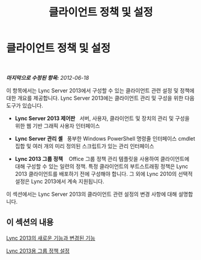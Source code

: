 ﻿---
title: 클라이언트 정책 및 설정
TOCTitle: 클라이언트 정책 및 설정
ms:assetid: c3ee47c0-7e20-47ec-809a-f4502d939586
ms:mtpsurl: https://technet.microsoft.com/ko-kr/library/Gg412966(v=OCS.15)
ms:contentKeyID: 49304949
ms.date: 08/10/2015
mtps_version: v=OCS.15
ms.translationtype: HT
---

# 클라이언트 정책 및 설정

 

_**마지막으로 수정된 항목:** 2012-06-18_

이 항목에서는 Lync Server 2013에서 구성할 수 있는 클라이언트 관련 설정 및 정책에 대한 개요를 제공합니다. Lync Server 2013에는 클라이언트 관리 및 구성을 위한 다음 도구가 있습니다.

  - **Lync Server 2013 제어판**   서버, 사용자, 클라이언트 및 장치의 관리 및 구성을 위한 웹 기반 그래픽 사용자 인터페이스

  - **Lync Server 관리 셸**   풍부한 Windows PowerShell 명령줄 인터페이스 cmdlet 집합 및 여러 개의 미리 정의된 스크립트가 있는 관리 인터페이스

  - **Lync 2013 그룹 정책**    Office 그룹 정책 관리 템플릿을 사용하여 클라이언트에 대해 구성할 수 있는 일련의 정책. 특정 클라이언트의 부트스트래핑 정책은 Lync 2013 클라이언트를 배포하기 전에 구성해야 합니다. 그 외에 Lync 2010의 선택적 설정은 Lync 2013에서 계속 지원됩니다.

이 섹션에서는 Lync Server 2013의 클라이언트 관련 설정의 변경 사항에 대해 설명합니다.

## 이 섹션의 내용

   [Lync 2013의 새로운 기능과 변경된 기능](lync-server-2013-new-and-changed-settings-for-lync-2013.md)

   [Lync 2013용 그룹 정책 설정](lync-server-2013-group-policy-settings-for-lync-2013.md)


